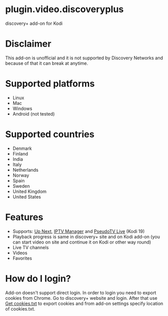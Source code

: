 # plugin.video.discoveryplus
discovery+ add-on for Kodi

# Disclaimer
This add-on is unofficial and it is not supported by Discovery Networks and because of that it can break at anytime.

# Supported platforms
- Linux
- Mac
- Windows
- Android (not tested)

# Supported countries
- Denmark
- Finland
- India
- Italy
- Netherlands
- Norway
- Spain
- Sweden
- United Kingdom
- United States

# Features
- Supports: <a href="https://forum.kodi.tv/showthread.php?tid=336747">Up Next</a>, <a href="https://github.com/add-ons/service.iptv.manager">IPTV Manager</a> and <a href="https://forum.kodi.tv/forumdisplay.php?fid=231">PseudoTV Live</a> (Kodi 19)
- Playback progress is same in discovery+ site and on Kodi add-on (you can start video on site and continue it on Kodi or other way round)
- Live TV channels
- Videos
- Favorites

# How do I login?
Add-on doesn't support direct login. In order to login you need to export cookies from Chrome. Go to discovery+ website and login. After that use <a href="https://chrome.google.com/webstore/detail/get-cookiestxt/bgaddhkoddajcdgocldbbfleckgcbcid">Get cookies.txt</a> to export cookies and from add-on settings specify location of cookies.txt.
